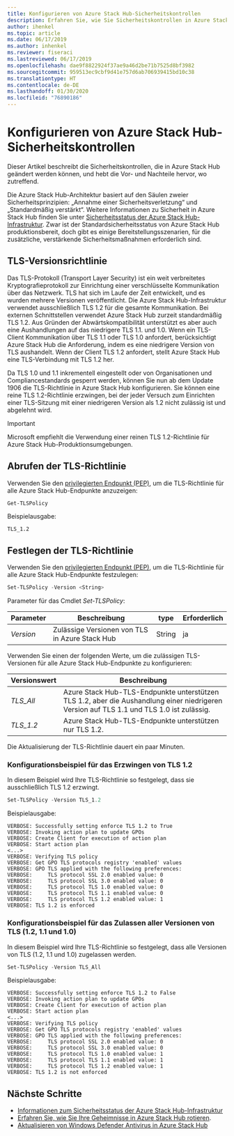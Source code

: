 ```yaml
---
title: Konfigurieren von Azure Stack Hub-Sicherheitskontrollen
description: Erfahren Sie, wie Sie Sicherheitskontrollen in Azure Stack Hub konfigurieren.
author: ihenkel
ms.topic: article
ms.date: 06/17/2019
ms.author: inhenkel
ms.reviewer: fiseraci
ms.lastreviewed: 06/17/2019
ms.openlocfilehash: dae9f8822924f37ae9a46d2be71b7525d8bf3982
ms.sourcegitcommit: 959513ec9cbf9d41e757d6ab706939415bd10c38
ms.translationtype: HT
ms.contentlocale: de-DE
ms.lasthandoff: 01/30/2020
ms.locfileid: "76890186"
---
```

# <a name="configure-azure-stack-hub-security-controls"></a>Konfigurieren von Azure Stack Hub-Sicherheitskontrollen

Dieser Artikel beschreibt die Sicherheitskontrollen, die in Azure Stack Hub geändert werden können, und hebt die Vor- und Nachteile hervor, wo zutreffend.

Die Azure Stack Hub-Architektur basiert auf den Säulen zweier Sicherheitsprinzipien: „Annahme einer Sicherheitsverletzung“ und „Standardmäßig verstärkt“. Weitere Informationen zu Sicherheit in Azure Stack Hub finden Sie unter [Sicherheitsstatus der Azure Stack Hub-Infrastruktur](azure-stack-security-foundations.md). Zwar ist der Standardsicherheitsstatus von Azure Stack Hub produktionsbereit, doch gibt es einige Bereitstellungsszenarien, für die zusätzliche, verstärkende Sicherheitsmaßnahmen erforderlich sind.

## <a name="tls-version-policy"></a>TLS-Versionsrichtlinie

Das TLS-Protokoll (Transport Layer Security) ist ein weit verbreitetes Kryptografieprotokoll zur Einrichtung einer verschlüsselte Kommunikation über das Netzwerk. TLS hat sich im Laufe der Zeit entwickelt, und es wurden mehrere Versionen veröffentlicht. Die Azure Stack Hub-Infrastruktur verwendet ausschließlich TLS 1.2 für die gesamte Kommunikation. Bei externen Schnittstellen verwendet Azure Stack Hub zurzeit standardmäßig TLS 1.2. Aus Gründen der Abwärtskompatibilität unterstützt es aber auch eine Aushandlungen auf das niedrigere TLS 1.1. und 1.0. Wenn ein TLS-Client Kommunikation über TLS 1.1 oder TLS 1.0 anfordert, berücksichtigt Azure Stack Hub die Anforderung, indem es eine niedrigere Version von TLS aushandelt. Wenn der Client TLS 1.2 anfordert, stellt Azure Stack Hub eine TLS-Verbindung mit TLS 1.2 her.

Da TLS 1.0 und 1.1 inkrementell eingestellt oder von Organisationen und Compliancestandards gesperrt werden, können Sie nun ab dem Update 1906 die TLS-Richtlinie in Azure Stack Hub konfigurieren. Sie können eine reine TLS 1.2-Richtlinie erzwingen, bei der jeder Versuch zum Einrichten einer TLS-Sitzung mit einer niedrigeren Version als 1.2 nicht zulässig ist und abgelehnt wird.

> [!IMPORTANT]
> Microsoft empfiehlt die Verwendung einer reinen TLS 1.2-Richtlinie für Azure Stack Hub-Produktionsumgebungen.

## <a name="get-tls-policy"></a>Abrufen der TLS-Richtlinie

Verwenden Sie den [privilegierten Endpunkt (PEP)](azure-stack-privileged-endpoint.md), um die TLS-Richtlinie für alle Azure Stack Hub-Endpunkte anzuzeigen:

```powershell
Get-TLSPolicy
```

Beispielausgabe:

    TLS_1.2

## <a name="set-tls-policy"></a>Festlegen der TLS-Richtlinie

Verwenden Sie den [privilegierten Endpunkt (PEP)](azure-stack-privileged-endpoint.md), um die TLS-Richtlinie für alle Azure Stack Hub-Endpunkte festzulegen:

```powershell
Set-TLSPolicy -Version <String>
```

Parameter für das Cmdlet *Set-TLSPolicy*:

| Parameter | Beschreibung | type | Erforderlich |
|---------|---------|---------|---------|
| *Version* | Zulässige Versionen von TLS in Azure Stack Hub | String | ja|

Verwenden Sie einen der folgenden Werte, um die zulässigen TLS-Versionen für alle Azure Stack Hub-Endpunkte zu konfigurieren:

| Versionswert | Beschreibung |
|---------|---------|
| *TLS_All* | Azure Stack Hub-TLS-Endpunkte unterstützen TLS 1.2, aber die Aushandlung einer niedrigeren Version auf TLS 1.1 und TLS 1.0 ist zulässig. |
| *TLS_1.2* | Azure Stack Hub-TLS-Endpunkte unterstützen nur TLS 1.2. | 

Die Aktualisierung der TLS-Richtlinie dauert ein paar Minuten.

### <a name="enforce-tls-12-configuration-example"></a>Konfigurationsbeispiel für das Erzwingen von TLS 1.2

In diesem Beispiel wird Ihre TLS-Richtlinie so festgelegt, dass sie ausschließlich TLS 1.2 erzwingt.

```powershell
Set-TLSPolicy -Version TLS_1.2
```

Beispielausgabe:

    VERBOSE: Successfully setting enforce TLS 1.2 to True
    VERBOSE: Invoking action plan to update GPOs
    VERBOSE: Create Client for execution of action plan
    VERBOSE: Start action plan
    <...>
    VERBOSE: Verifying TLS policy
    VERBOSE: Get GPO TLS protocols registry 'enabled' values
    VERBOSE: GPO TLS applied with the following preferences:
    VERBOSE:     TLS protocol SSL 2.0 enabled value: 0
    VERBOSE:     TLS protocol SSL 3.0 enabled value: 0
    VERBOSE:     TLS protocol TLS 1.0 enabled value: 0
    VERBOSE:     TLS protocol TLS 1.1 enabled value: 0
    VERBOSE:     TLS protocol TLS 1.2 enabled value: 1
    VERBOSE: TLS 1.2 is enforced

### <a name="allow-all-versions-of-tls-12-11-and-10-configuration-example"></a>Konfigurationsbeispiel für das Zulassen aller Versionen von TLS (1.2, 1.1 und 1.0)

In diesem Beispiel wird Ihre TLS-Richtlinie so festgelegt, dass alle Versionen von TLS (1.2, 1.1 und 1.0) zugelassen werden.

```powershell
Set-TLSPolicy -Version TLS_All
```

Beispielausgabe:

    VERBOSE: Successfully setting enforce TLS 1.2 to False
    VERBOSE: Invoking action plan to update GPOs
    VERBOSE: Create Client for execution of action plan
    VERBOSE: Start action plan
    <...>
    VERBOSE: Verifying TLS policy
    VERBOSE: Get GPO TLS protocols registry 'enabled' values
    VERBOSE: GPO TLS applied with the following preferences:
    VERBOSE:     TLS protocol SSL 2.0 enabled value: 0
    VERBOSE:     TLS protocol SSL 3.0 enabled value: 0
    VERBOSE:     TLS protocol TLS 1.0 enabled value: 1
    VERBOSE:     TLS protocol TLS 1.1 enabled value: 1
    VERBOSE:     TLS protocol TLS 1.2 enabled value: 1
    VERBOSE: TLS 1.2 is not enforced

## <a name="next-steps"></a>Nächste Schritte

- [Informationen zum Sicherheitsstatus der Azure Stack Hub-Infrastruktur](azure-stack-security-foundations.md)
- [Erfahren Sie, wie Sie Ihre Geheimnisse in Azure Stack Hub rotieren](azure-stack-rotate-secrets.md).
- [Aktualisieren von Windows Defender Antivirus in Azure Stack Hub](azure-stack-security-av.md)
